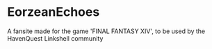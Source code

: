# EorzeanEchoes
A fansite made for the game 'FINAL FANTASY XIV', to be used by the HavenQuest Linkshell community
